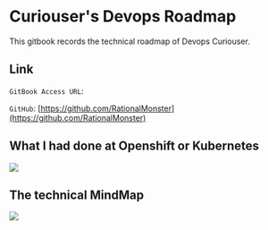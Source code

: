 # **Curiouser's Devops Roadmap**

This gitbook records the technical roadmap of Devops Curiouser.

## **Link**

`GitBook Access URL`: [](https://gitbook.curiouser.top/docs)

`GitHub`: [https://github.com/RationalMonster](https://github.com/RationalMonster)

## **What I had done at Openshift or Kubernetes**

![](http://assets.processon.com/chart_image/5ca2b2e2e4b0cfb7342436a2.png)

## **The technical MindMap**

![](http://assets.processon.com/chart_image/5d3d8bbce4b0511f13158e83.png)